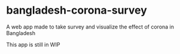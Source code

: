 # bangladesh-corona-survey
A web app made to take survey and visualize the effect of corona in Bangladesh

This app is still in WIP
